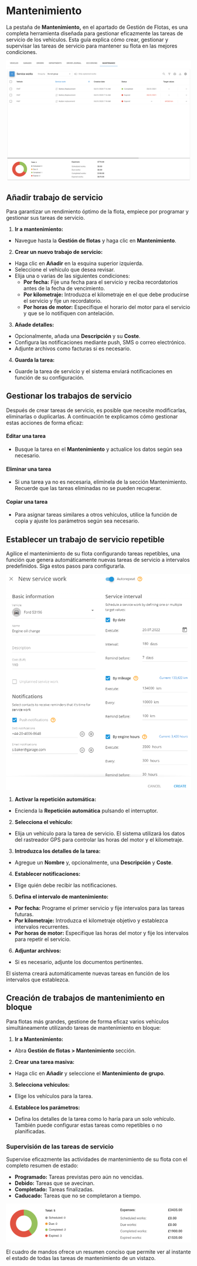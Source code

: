 # Mantenimiento

La pestaña de **Mantenimiento,** en el apartado de Gestión de Flotas, es una completa herramienta diseñada para gestionar eficazmente las tareas de servicio de los vehículos. Esta guía explica cómo crear, gestionar y supervisar las tareas de servicio para mantener su flota en las mejores condiciones.

![image-20240814-185130.png](attachments/image-20240814-185130.png)

## Añadir trabajo de servicio

Para garantizar un rendimiento óptimo de la flota, empiece por programar y gestionar sus tareas de servicio.

1. **Ir a mantenimiento:**
  - Navegue hasta la **Gestión de flotas** y haga clic en **Mantenimiento**.
2. **Crear un nuevo trabajo de servicio:**
  - Haga clic en **Añadir** en la esquina superior izquierda.
  - Seleccione el vehículo que desea revisar.
  - Elija una o varias de las siguientes condiciones:
    - **Por fecha:** Fije una fecha para el servicio y reciba recordatorios antes de la fecha de vencimiento.
    - **Por kilometraje:** Introduzca el kilometraje en el que debe producirse el servicio y fije un recordatorio.
    - **Por horas de motor:** Especifique el horario del motor para el servicio y que se lo notifiquen con antelación.
3. **Añade detalles:**
  - Opcionalmente, añada una **Descripción** y su **Coste**.
  - Configura las notificaciones mediante push, SMS o correo electrónico.
  - Adjunte archivos como facturas si es necesario.
4. **Guarda la tarea:**
  - Guarde la tarea de servicio y el sistema enviará notificaciones en función de su configuración.

## Gestionar los trabajos de servicio

Después de crear tareas de servicio, es posible que necesite modificarlas, eliminarlas o duplicarlas. A continuación te explicamos cómo gestionar estas acciones de forma eficaz:

#### Editar una tarea

- Busque la tarea en el **Mantenimiento** y actualice los datos según sea necesario.

#### Eliminar una tarea

- Si una tarea ya no es necesaria, elimínela de la sección Mantenimiento. Recuerde que las tareas eliminadas no se pueden recuperar.

#### Copiar una tarea

- Para asignar tareas similares a otros vehículos, utilice la función de copia y ajuste los parámetros según sea necesario.

## Establecer un trabajo de servicio repetible

Agilice el mantenimiento de su flota configurando tareas repetibles, una función que genera automáticamente nuevas tareas de servicio a intervalos predefinidos. Siga estos pasos para configurarla.

![image-20240814-190748.png](attachments/image-20240814-190748.png)

1. **Activar la repetición automática:**
  - Encienda la **Repetición automática** pulsando el interruptor.
2. **Selecciona el vehículo:**
  - Elija un vehículo para la tarea de servicio. El sistema utilizará los datos del rastreador GPS para controlar las horas del motor y el kilometraje.
3. **Introduzca los detalles de la tarea:**
  - Agregue un **Nombre** y, opcionalmente, una **Descripción** y **Coste**.
4. **Establecer notificaciones:**
  - Elige quién debe recibir las notificaciones.
5. **Defina el intervalo de mantenimiento:**
  - **Por fecha:** Programe el primer servicio y fije intervalos para las tareas futuras.
  - **Por kilometraje:** Introduzca el kilometraje objetivo y establezca intervalos recurrentes.
  - **Por horas de motor:** Especifique las horas del motor y fije los intervalos para repetir el servicio.
6. **Adjuntar archivos:**
  - Si es necesario, adjunte los documentos pertinentes.

El sistema creará automáticamente nuevas tareas en función de los intervalos que establezca.

## Creación de trabajos de mantenimiento en bloque

Para flotas más grandes, gestione de forma eficaz varios vehículos simultáneamente utilizando tareas de mantenimiento en bloque:

1. **Ir a Mantenimiento:**
  - Abra **Gestión de flotas > Mantenimiento** sección.
2. **Crear una tarea masiva:**
  - Haga clic en **Añadir** y seleccione el **Mantenimiento de grupo**.
3. **Selecciona vehículos:**
  - Elige los vehículos para la tarea.
4. **Establece los parámetros:**
  - Defina los detalles de la tarea como lo haría para un solo vehículo. También puede configurar estas tareas como repetibles o no planificadas.

### Supervisión de las tareas de servicio

Supervise eficazmente las actividades de mantenimiento de su flota con el completo resumen de estado:

- **Programado:** Tareas previstas pero aún no vencidas.
- **Debido:** Tareas que se avecinan.
- **Completado:** Tareas finalizadas.
- **Caducado:** Tareas que no se completaron a tiempo.

![image-20240814-191110.png](attachments/image-20240814-191110.png)

El cuadro de mandos ofrece un resumen conciso que permite ver al instante el estado de todas las tareas de mantenimiento de un vistazo.